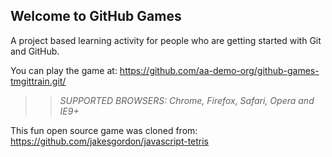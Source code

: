 ## Welcome to GitHub Games

A project based learning activity for people who are getting started with Git and GitHub.

You can play the game at:  https://github.com/aa-demo-org/github-games-tmgittrain.git/

>> _*SUPPORTED BROWSERS*: Chrome, Firefox, Safari, Opera and IE9+_

This fun open source game was cloned from: https://github.com/jakesgordon/javascript-tetris
